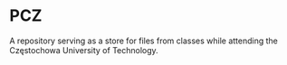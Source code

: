 # PCZ
A repository serving as a store for files from classes while attending the Częstochowa University of Technology.
